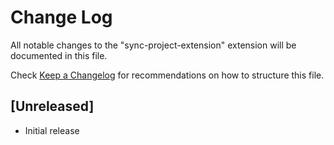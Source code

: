 # Change Log
All notable changes to the "sync-project-extension" extension will be documented in this file.

Check [Keep a Changelog](http://keepachangelog.com/) for recommendations on how to structure this file.

## [Unreleased]
- Initial release